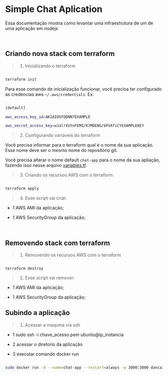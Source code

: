 # Simple Chat Aplication

Essa documentação mostra como levantar uma infraestrutura de um de uma aplicação em nodejs


<br/>



## Criando nova stack com terraform



> 1. Inicializando o terraform



```sh

terraform init

```



Para esse comando de inicialização funcionar, você precisa ter configurado as credencias aws `~/.aws/credentials`. Ex:



```sh

[default]

aws_access_key_id=AKIAIOSFODNN7EXAMPLE

aws_secret_access_key=wJalrXUtnFEMI/K7MDENG/bPxRfiCYEXAMPLEKEY

```



> 2. Configurando variáveis do terraform



Você precisa informar para o terraform qual é o nome da sua aplicação. Esse nome deve ser o mesmo nome do repositório git.



Você precisa alterar o nome default `chat-app` para o nome da sua apliação, fazendo isso nesse arquivo [variables.tf](/variables.tf).




> 3. Criando os recursos AWS com o terraform



```sh

terraform apply

```



> 4. Esse script vai criar:

- 1 AWS AMI da aplicação;

- 1 AWS SecurityGroup da aplicação;




<br/>



## Removendo stack com terraform



> 1. Removendo os recursos AWS com o terraform



```

terraform destroy

```



> 2. Esse script vai remover:

- 1 AWS AMI da aplicação;

- 1 AWS SecurityGroup da aplicação;

## Subindo a aplicação

> 1. Acessar a maquina via ssh

- 1 sudo ssh -i chave_acesso.pem ubuntu@ip_instancia

- 2 acessar o diretorio da aplicação

- 3 executar comando docker run

```sh

sudo docker run -d --name=chat-app --restart=always -p 3000:3000 dancairo/chat-app:latest

```


